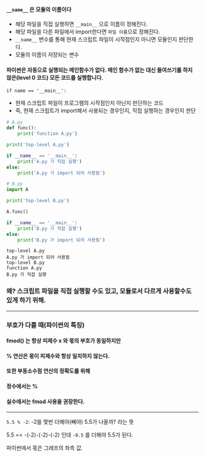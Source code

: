 #### `__name__` 은 모듈의 이름이다

- 해당 파일을 직접 실행하면 `__main__` 으로 이름이 정해진다.
- 해당 파일을 다른 파일에서 import한다면 `파일 이름`으로 정해진다.
- `__name__` 변수를 통해 현재 스크립트 파일이 시작점인지 아니면 모듈인지 판단한다.
- 모듈의 이름이 저장되는 변수





#### 파이썬은 자동으로 실행되는 메인함수가 없다. 메인 함수가 없는 대신 들여쓰기를 하지 않은(level 0 코드) 모든 코드를 실행합니다. 

`if name == '__main__':`

- 현재 스크립트 파일이 프로그램의 시작점인지 아닌지 판단하는 코드
- 즉, 현재 스크립트가 import해서 사용되는 경우인지, 직접 실행하는 경우인지 판단

```python
# A.py
def func():
    print('function A.py')

print('top-level A.py')

if __name__ == '__main__':
    print('A.py 가 직접 실행')
else:
    print('A.py 가 import 되어 사용됨')
```

```python
# B.py
import A

print('top-level B.py')

A.func()

if __name__ == '__main__':
    print('B.py 가 직접 실행')
else:
    print('B.py 가 import 되어 사용됨')
```

```
top-level A.py
A.py 가 import 되어 사용됨
top-level B.py
function A.py
B.py 가 직접 실행
```

### 왜? 스크립트 파일을 직접 실행할 수도 있고, 모듈로서 다르게 사용할수도 있게 하기 위해.

---





### 부호가 다를 때(파이썬의 특징)

#### fmod() 는 항상 피제수 x 와 몫의 부호가 동일하지만 

#### % 연산은 몫이 피제수와 항상 일치하지 않는다.

#### 또한 부동소수점 연산의 정확도를 위해 

#### 정수에서는 %

#### 실수에서는 fmod 사용을 권장한다.

---

`5.5 % -2`: -2를 몇번 더해야(빼야) 5.5가 나올까? 라는 뜻

5.5 == -(-2)-(-2)-(-2) 인데 `-0.5` 를 더해야 5.5가 된다.

파이썬에서 몫은 그래프의 좌측 값.

